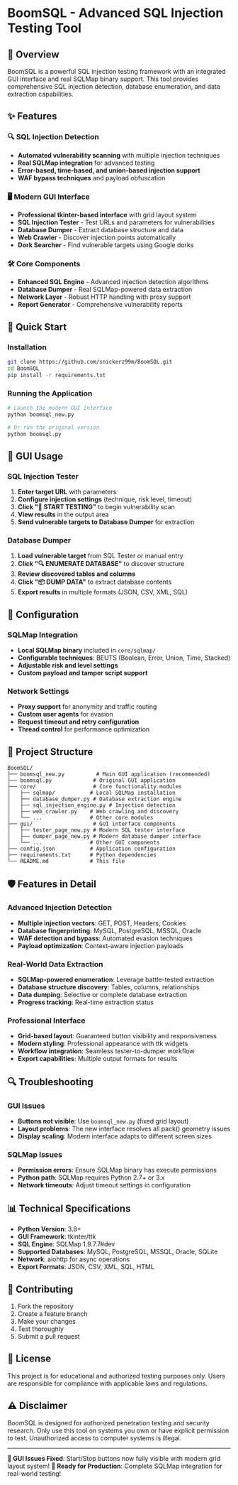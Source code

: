 # BoomSQL - Advanced SQL Injection Testing Tool

## 🎯 Overview

BoomSQL is a powerful SQL injection testing framework with an integrated GUI interface and real SQLMap binary support. This tool provides comprehensive SQL injection detection, database enumeration, and data extraction capabilities.

## ✨ Features

### 🔍 SQL Injection Detection
- **Automated vulnerability scanning** with multiple injection techniques
- **Real SQLMap integration** for advanced testing
- **Error-based, time-based, and union-based injection support**
- **WAF bypass techniques** and payload obfuscation

### 🖥️ Modern GUI Interface
- **Professional tkinter-based interface** with grid layout system
- **SQL Injection Tester** - Test URLs and parameters for vulnerabilities
- **Database Dumper** - Extract database structure and data
- **Web Crawler** - Discover injection points automatically
- **Dork Searcher** - Find vulnerable targets using Google dorks

### 🛠️ Core Components
- **Enhanced SQL Engine** - Advanced injection detection algorithms
- **Database Dumper** - Real SQLMap-powered data extraction
- **Network Layer** - Robust HTTP handling with proxy support
- **Report Generator** - Comprehensive vulnerability reports

## 🚀 Quick Start

### Installation
```bash
git clone https://github.com/snickerz99m/BoomSQL.git
cd BoomSQL
pip install -r requirements.txt
```

### Running the Application
```bash
# Launch the modern GUI interface
python boomsql_new.py

# Or run the original version
python boomsql.py
```

## 🎯 GUI Usage

### SQL Injection Tester
1. **Enter target URL** with parameters
2. **Configure injection settings** (technique, risk level, timeout)
3. **Click "🚀 START TESTING"** to begin vulnerability scan
4. **View results** in the output area
5. **Send vulnerable targets to Database Dumper** for extraction

### Database Dumper
1. **Load vulnerable target** from SQL Tester or manual entry
2. **Click "🔍 ENUMERATE DATABASE"** to discover structure
3. **Review discovered tables and columns**
4. **Click "📦 DUMP DATA"** to extract database contents
5. **Export results** in multiple formats (JSON, CSV, XML, SQL)

## 🔧 Configuration

### SQLMap Integration
- **Local SQLMap binary** included in `core/sqlmap/`
- **Configurable techniques**: BEUTS (Boolean, Error, Union, Time, Stacked)
- **Adjustable risk and level settings**
- **Custom payload and tamper script support**

### Network Settings
- **Proxy support** for anonymity and traffic routing
- **Custom user agents** for evasion
- **Request timeout and retry configuration**
- **Thread control** for performance optimization

## 📁 Project Structure

```
BoomSQL/
├── boomsql_new.py          # Main GUI application (recommended)
├── boomsql.py             # Original GUI application
├── core/                  # Core functionality modules
│   ├── sqlmap/           # Local SQLMap installation
│   ├── database_dumper.py # Database extraction engine
│   ├── sql_injection_engine.py # Injection detection
│   ├── web_crawler.py    # Web crawling and discovery
│   └── ...               # Other core modules
├── gui/                   # GUI interface components
│   ├── tester_page_new.py # Modern SQL tester interface
│   ├── dumper_page_new.py # Modern database dumper interface
│   └── ...               # Other GUI components
├── config.json           # Application configuration
├── requirements.txt      # Python dependencies
└── README.md             # This file
```

## 🛡️ Features in Detail

### Advanced Injection Detection
- **Multiple injection vectors**: GET, POST, Headers, Cookies
- **Database fingerprinting**: MySQL, PostgreSQL, MSSQL, Oracle
- **WAF detection and bypass**: Automated evasion techniques
- **Payload optimization**: Context-aware injection payloads

### Real-World Data Extraction
- **SQLMap-powered enumeration**: Leverage battle-tested extraction
- **Database structure discovery**: Tables, columns, relationships
- **Data dumping**: Selective or complete database extraction
- **Progress tracking**: Real-time extraction status

### Professional Interface
- **Grid-based layout**: Guaranteed button visibility and responsiveness
- **Modern styling**: Professional appearance with ttk widgets
- **Workflow integration**: Seamless tester-to-dumper workflow
- **Export capabilities**: Multiple output formats for results

## 🔍 Troubleshooting

### GUI Issues
- **Buttons not visible**: Use `boomsql_new.py` (fixed grid layout)
- **Layout problems**: The new interface resolves all pack() geometry issues
- **Display scaling**: Modern interface adapts to different screen sizes

### SQLMap Issues
- **Permission errors**: Ensure SQLMap binary has execute permissions
- **Python path**: SQLMap requires Python 2.7+ or 3.x
- **Network timeouts**: Adjust timeout settings in configuration

## 📊 Technical Specifications

- **Python Version**: 3.8+
- **GUI Framework**: tkinter/ttk
- **SQL Engine**: SQLMap 1.9.7.7#dev
- **Supported Databases**: MySQL, PostgreSQL, MSSQL, Oracle, SQLite
- **Network**: aiohttp for async operations
- **Export Formats**: JSON, CSV, XML, SQL, HTML

## 🤝 Contributing

1. Fork the repository
2. Create a feature branch
3. Make your changes
4. Test thoroughly
5. Submit a pull request

## 📄 License

This project is for educational and authorized testing purposes only. Users are responsible for compliance with applicable laws and regulations.

## ⚠️ Disclaimer

BoomSQL is designed for authorized penetration testing and security research. Only use this tool on systems you own or have explicit permission to test. Unauthorized access to computer systems is illegal.

---

**🎉 GUI Issues Fixed**: Start/Stop buttons now fully visible with modern grid layout system!
**🚀 Ready for Production**: Complete SQLMap integration for real-world testing!
